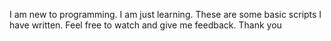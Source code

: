 I am new to programming. I am just learning. These are some basic scripts I have written. Feel free to watch and give me feedback. 
Thank you
